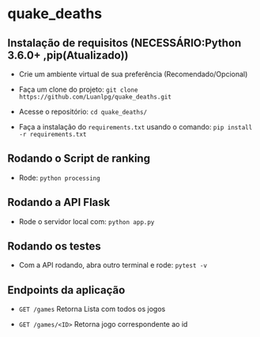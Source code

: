 # quake_deaths

## Instalação de requisitos (NECESSÁRIO:Python 3.6.0+ ,pip(Atualizado))

- Crie um ambiente virtual de sua preferência (Recomendado/Opcional)

- Faça um clone do projeto: `git clone https://github.com/Luanlpg/quake_deaths.git`

- Acesse o repositório: `cd quake_deaths/`

- Faça a instalação do `requirements.txt` usando o comando: `pip install -r requirements.txt`

## Rodando o Script de ranking

- Rode: `python processing`

## Rodando a API Flask

- Rode o servidor local com: `python app.py`

## Rodando os testes

- Com a API rodando, abra outro terminal e rode: `pytest -v`

## Endpoints da aplicação

- `GET /games` Retorna Lista com todos os jogos

- `GET /games/<ID>` Retorna jogo correspondente ao id
